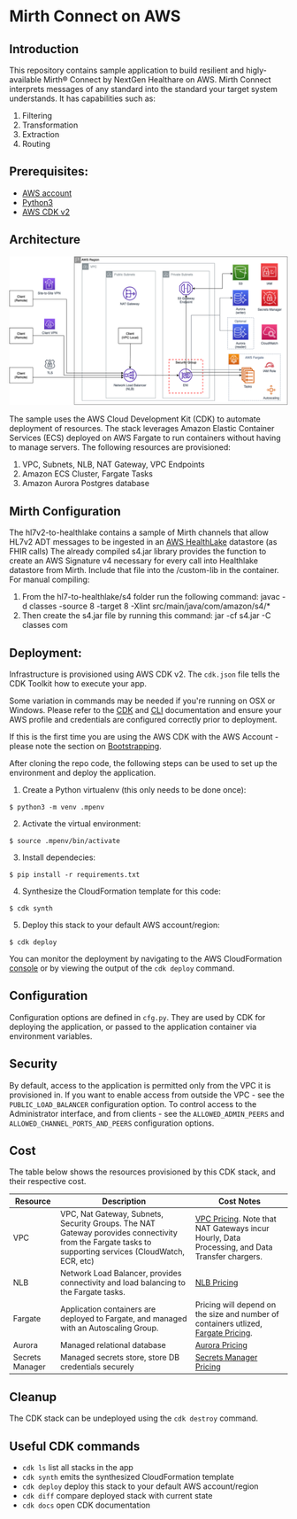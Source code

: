
# Mirth Connect on AWS

## Introduction
This repository contains sample application to build resilient and higly-available Mirth® Connect by NextGen Healthare on AWS. Mirth Connect interprets messages of any standard into the standard your target system understands. It has capabilities such as:
1. Filtering
2. Transformation
3. Extraction
4. Routing

## Prerequisites: ##
- [AWS account](https://aws.amazon.com/premiumsupport/knowledge-center/create-and-activate-aws-account/)
- [Python3](https://www.python.org/) 
- [AWS CDK v2](https://docs.aws.amazon.com/cdk/v2/guide/getting_started.html#getting_started_prerequisites)

## Architecture

![Architecture](images/mirthonaws_architecture.png)

The sample uses the AWS Cloud Development Kit (CDK) to automate deployment of resources. The stack leverages Amazon Elastic Container Services (ECS) deployed on AWS Fargate to run containers without having to manage servers. The following resources are provisioned:
1. VPC, Subnets, NLB, NAT Gateway, VPC Endpoints
2. Amazon ECS Cluster, Fargate Tasks
3. Amazon Aurora Postgres database

## Mirth Configuration

The hl7v2-to-healthlake contains a sample of Mirth channels that allow HL7v2 ADT messages to be ingested in an [AWS HealthLake](https://aws.amazon.com/healthlake/) datastore (as FHIR calls)
The already compiled s4.jar library provides the function to create an AWS Signature v4 necessary for every call into Healthlake datastore from Mirth. Include that file into the /custom-lib in the container.
For manual compiling:
 1. From the hl7-to-healthlake/s4 folder run the following command:
    javac -d classes -source 8 -target 8 -Xlint src/main/java/com/amazon/s4/*
 2. Then create the s4.jar file by running this command:
    jar -cf s4.jar -C classes com

## Deployment:

Infrastructure is provisioned using AWS CDK v2. The `cdk.json` file tells the CDK Toolkit how to execute your app. 

Some variation in commands may be needed if you're running on OSX or Windows. Please refer to the [CDK](https://docs.aws.amazon.com/cdk/v2/guide/getting_started.html) and [CLI](https://docs.aws.amazon.com/cli/latest/userguide/cli-chap-getting-started.html) documentation and ensure your AWS profile and credentials are configured correctly prior to deployment.

If this is the first time you are using the AWS CDK with the AWS Account - please note the section on [Bootstrapping](https://docs.aws.amazon.com/cdk/v2/guide/getting_started.html#getting_started_bootstrap).

After cloning the repo code, the following steps can be used to set up the environment and deploy the application.

1. Create a Python virtualenv (this only needs to be done once):

```
$ python3 -m venv .mpenv
```

2. Activate the virtual environment:
```
$ source .mpenv/bin/activate
```

3. Install dependecies:
```
$ pip install -r requirements.txt
```

4. Synthesize the CloudFormation template for this code:
```
$ cdk synth
```

5. Deploy this stack to your default AWS account/region:
```
$ cdk deploy
```

You can monitor the deployment by navigating to the AWS CloudFormation [console](https://console.aws.amazon.com/cloudformation/) or by viewing the output of the `cdk deploy` command.

## Configuration

Configuration options are defined in `cfg.py`. They are used by CDK for deploying the application, or passed to the application container via environment variables.

## Security

By default, access to the application is permitted only from the VPC it is provisioned in. If you want to enable access from outside the VPC - see the `PUBLIC_LOAD_BALANCER` configuration option. To control access to the Administrator interface, and from clients - see the `ALLOWED_ADMIN_PEERS` and `ALLOWED_CHANNEL_PORTS_AND_PEERS` configuration options.

## Cost

The table below shows the resources provisioned by this CDK stack, and their respective cost.

|Resource|Description|Cost Notes|
|--------|-----------|----------|
| VPC | VPC, Nat Gateway, Subnets, Security Groups. The NAT Gateway porovides connectivity from the Fargate tasks to supporting services (CloudWatch, ECR, etc) | [VPC Pricing](https://aws.amazon.com/vpc/pricing/). Note that NAT Gateways incur Hourly, Data Processing, and Data Transfer chargers. |
| NLB | Network Load Balancer, provides connectivity and load balancing to the Fargate tasks. | [NLB Pricing](https://aws.amazon.com/elasticloadbalancing/pricing/)|
| Fargate | Application containers are deployed to Fargate, and managed with an Autoscaling Group. | Pricing will depend on the size and number of containers utlized, [Fargate Pricing](https://aws.amazon.com/fargate/pricing/).|
| Aurora | Managed relational database | [Aurora Pricing](https://aws.amazon.com/rds/aurora/pricing/)|
| Secrets Manager | Managed secrets store, store DB credentials securely | [Secrets Manager Pricing](https://aws.amazon.com/secrets-manager/pricing/)

## Cleanup

The CDK stack can be undeployed using the `cdk destroy` command.

## Useful CDK commands

 * `cdk ls`          list all stacks in the app
 * `cdk synth`       emits the synthesized CloudFormation template
 * `cdk deploy`      deploy this stack to your default AWS account/region
 * `cdk diff`        compare deployed stack with current state
 * `cdk docs`        open CDK documentation

 
